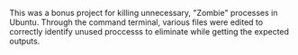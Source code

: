 This was a bonus project for killing unnecessary, "Zombie" processes in Ubuntu. Through the command terminal, various files were edited to correctly identify unused proccesss to eliminate while getting the expected outputs. 
